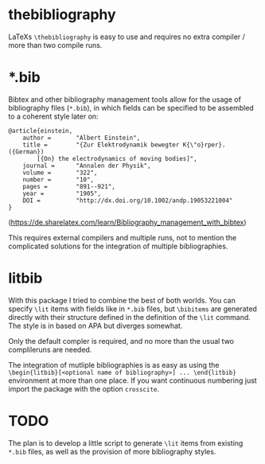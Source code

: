 # thebibliography
LaTeXs `\thebibliography` is easy to use and requires no extra compiler / more than two compile runs.

# *.bib
Bibtex and other bibliography management tools allow for the usage of bibliography files (`*.bib`),
in which fields can be specified to be assembled to a coherent style later on:
```
@article{einstein,
    author =       "Albert Einstein",
    title =        "{Zur Elektrodynamik bewegter K{\"o}rper}. ({German})
        [{On} the electrodynamics of moving bodies]",
    journal =      "Annalen der Physik",
    volume =       "322",
    number =       "10",
    pages =        "891--921",
    year =         "1905",
    DOI =          "http://dx.doi.org/10.1002/andp.19053221004"
}
```
(https://de.sharelatex.com/learn/Bibliography_management_with_bibtex)

This requires external compilers and multiple runs,
not to mention the complicated solutions for the integration of multiple bibliographies.

# litbib
With this package I tried to combine the best of both worlds.
You can specify `\lit` items with fields like in `*.bib` files,
but `\bibitems` are generated directly with their structure defined in the definition of the `\lit` command.
The style is in based on APA but diverges somewhat.

Only the default compler is required, and no more than the usual two complileruns are needed.

The integration of mutliple bibliographies is as easy as using the `\begin{litbib}[<optional name of bibliography>] ... \end{litbib}` environment at more than one place.
If you want continuous numbering just import the package with the option `crosscite`.

# TODO
The plan is to develop a little script to generate `\lit` items from existing `*.bib` files,
as well as the provision of more bibliography styles.

